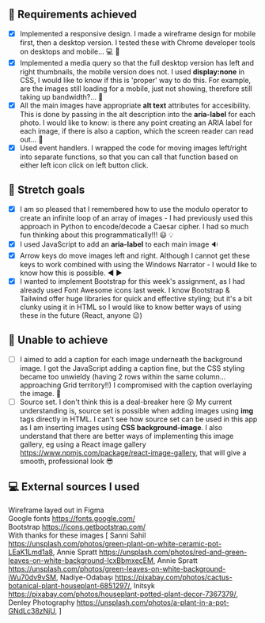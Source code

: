 ## :dart: Requirements achieved

- [x] Implemented a responsive design. I made a wireframe design for mobile first, then a desktop version. I tested these with Chrome developer tools on desktops and mobile... :computer: :iphone:
- [x] Implemented a media query so that the full desktop version has left and right thumbnails, the mobile version does not. I used **display:none** in CSS, I would like to know if this is 'proper' way to do this. For example, are the images still loading for a mobile, just not showing, therefore still taking up bandwidth?... :iphone:
- [x] All the main images have appropriate **alt text** attributes for accesibility. This is done by passing in the alt description into the **aria-label** for each photo. I would like to know: is there any point creating an ARIA label for each image, if there is also a caption, which the screen reader can read out... :thinking:
- [x] Used event handlers. I wrapped the code for moving images left/right into separate functions, so that you can call that function based on either left icon click on left button click.

## :dart: Stretch goals

- [x] I am so pleased that I remembered how to use the modulo operator to create an infinite loop of an array of images - I had previously used this approach in Python to encode/decode a Caesar cipher. I had so much fun thinking about this programmatically!!! :smiley: :bulb:
- [x] I used JavaScript to add an **aria-label** to each main image :sound:
- [x] Arrow keys do move images left and right. Although I cannot get these keys to work combined with using the Windows Narrator - I would like to know how this is possible. :arrow_backward: :arrow_forward:
- [x] I wanted to implement Bootstrap for this week's assignment, as I had already used Font Awesome icons last week. I know Bootstrap & Tailwind offer huge libraries for quick and effective styling; but it's a bit clunky using it in HTML so I would like to know better ways of using these in the future (React, anyone :wink:)

## :pushpin: Unable to achieve

- [ ] I aimed to add a caption for each image underneath the background image. I got the JavaScript adding a caption fine, but the CSS styling became too unwieldy (having 2 rows within the same column... approaching Grid territory!!) I compromised with the caption overlaying the image. :thinking:
- [ ] Source set. I don't think this is a deal-breaker here :open_mouth: My current understanding is, source set is possible when adding images using **img** tags directly in HTML. I can't see how source set can be used in this app as I am inserting images using **CSS background-image**. I also understand that there are better ways of implementing this image gallery, eg using a React image gallery https://www.npmjs.com/package/react-image-gallery, that will give a smooth, professional look :sunglasses:

## :computer: External sources I used

Wireframe layed out in Figma  
Google fonts https://fonts.google.com/  
Bootstrap https://icons.getbootstrap.com/  
With thanks for these images [
Sanni Sahil https://unsplash.com/photos/green-plant-on-white-ceramic-pot-LEaK1Lmd1a8,
Annie Spratt https://unsplash.com/photos/red-and-green-leaves-on-white-background-IcxBbmxecEM,
Annie Spratt https://unsplash.com/photos/green-leaves-on-white-background-iWu70dv9vSM,
Nadiye-Odabaşı https://pixabay.com/photos/cactus-botanical-plant-houseplant-6851297/,
lnitsyk https://pixabay.com/photos/houseplant-potted-plant-decor-7367379/,
Denley Photography https://unsplash.com/photos/a-plant-in-a-pot-GNdLc38zNjU,
]
